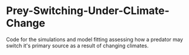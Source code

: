 # Prey-Switching-Under-CLimate-Change

Code for the simulations and model fitting assessing how a predator may switch it's primary source as a result of changing climates. 
